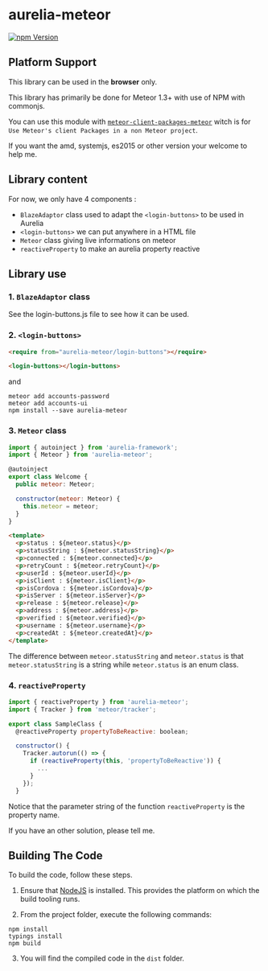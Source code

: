 # aurelia-meteor

[![npm Version](https://img.shields.io/npm/v/aurelia-meteor.svg)](https://www.npmjs.com/package/aurelia-meteor)

## Platform Support

This library can be used in the **browser** only.

This library has primarily be done for Meteor 1.3+ with use of NPM with commonjs.

You can use this module with [`meteor-client-packages-meteor`](https://www.npmjs.com/package/meteor-client-packages-meteor) witch is for `Use Meteor's client Packages in a non Meteor project`.

If you want the amd, systemjs, es2015 or other version your welcome to help me.

## Library content

For now, we only have 4 components :
  - `BlazeAdaptor` class used to adapt the `<login-buttons>` to be used in Aurelia
  - `<login-buttons>` we can put anywhere in a HTML file
  - `Meteor` class giving live informations on meteor
  - `reactiveProperty` to make an aurelia property reactive

## Library use

### 1. `BlazeAdaptor` class

  See the login-buttons.js file to see how it can be used.

### 2. `<login-buttons>`

```html
<require from="aurelia-meteor/login-buttons"></require>

<login-buttons></login-buttons>
```

and

```shell
meteor add accounts-password
meteor add accounts-ui
npm install --save aurelia-meteor
```

### 3. `Meteor` class

```js
import { autoinject } from 'aurelia-framework';
import { Meteor } from 'aurelia-meteor';

@autoinject
export class Welcome {
  public meteor: Meteor;

  constructor(meteor: Meteor) {
    this.meteor = meteor;
  }
}
```

```html
<template>
  <p>status : ${meteor.status}</p>
  <p>statusString : ${meteor.statusString}</p>
  <p>connected : ${meteor.connected}</p>
  <p>retryCount : ${meteor.retryCount}</p>
  <p>userId : ${meteor.userId}</p>
  <p>isClient : ${meteor.isClient}</p>
  <p>isCordova : ${meteor.isCordova}</p>
  <p>isServer : ${meteor.isServer}</p>
  <p>release : ${meteor.release}</p>
  <p>address : ${meteor.address}</p>
  <p>verified : ${meteor.verified}</p>
  <p>username : ${meteor.username}</p>
  <p>createdAt : ${meteor.createdAt}</p>
</template>
```

The difference between `meteor.statusString` and `meteor.status` is that `meteor.statusString` is a string while `meteor.status` is an enum class.

### 4. `reactiveProperty`

```js
import { reactiveProperty } from 'aurelia-meteor';
import { Tracker } from 'meteor/tracker';

export class SampleClass {
  @reactiveProperty propertyToBeReactive: boolean;

  constructor() {
    Tracker.autorun(() => {
      if (reactiveProperty(this, 'propertyToBeReactive')) {
        ...
      }
    });
  }
```

Notice that the parameter string of the function `reactiveProperty` is the property name.

If you have an other solution, please tell me.

## Building The Code

To build the code, follow these steps.

1. Ensure that [NodeJS](http://nodejs.org/) is installed. This provides the platform on which the build tooling runs.

2. From the project folder, execute the following commands:

  ```shell
  npm install
  typings install
  npm build
  ```

3. You will find the compiled code in the `dist` folder.
